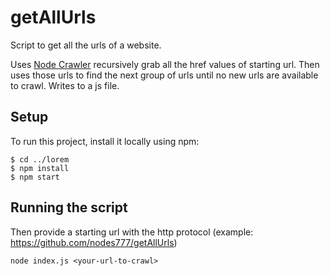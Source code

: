 # getAllUrls
Script to get all the urls of a website.

Uses [Node Crawler](https://github.com/bda-research/node-crawler) recursively grab all the href values of starting url. Then uses those urls to find the next group of urls until no new urls are available to crawl.
Writes to a js file.

## Setup
To run this project, install it locally using npm:

```
$ cd ../lorem
$ npm install
$ npm start
```

## Running the script
Then provide a starting url with the http protocol (example: https://github.com/nodes777/getAllUrls)
```
node index.js <your-url-to-crawl>
```

